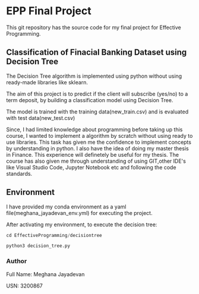 # EPP Final Project

This git repository has the source code for my final project for Effective Programming.

## Classification of Finacial Banking Dataset using Decision Tree

The Decision Tree algorithm is implemented using python without using ready-made libraries like sklearn. 

The aim of this project is to predict if the client will subscribe (yes/no) to a term deposit, by building a classification model using Decision Tree. 

The model is trained with the training data(new_train.csv) and is evaluated with test data(new_test.csv)

Since, I had limited knowledge about programming before taking up this course, I wanted to implement a algorithm by scratch without using ready to use libraries. This task has given me the confidence to implement concepts by understanding in python. I also have the idea of doing my master thesis in Finance. This experience will definetely be useful for my thesis. The course has also given me through understanding of using GIT,other IDE's like Visual Studio Code, Jupyter Notebook etc and following the code standards.


## Environment

I have provided my conda environment as a yaml file(meghana_jayadevan_env.yml) for executing the project.

After activating my environment, to execute the decision tree:


```python
cd EffectiveProgramming/decisiontree

python3 decision_tree.py

```

### Author
Full Name: Meghana Jayadevan

USN: 3200867
 






